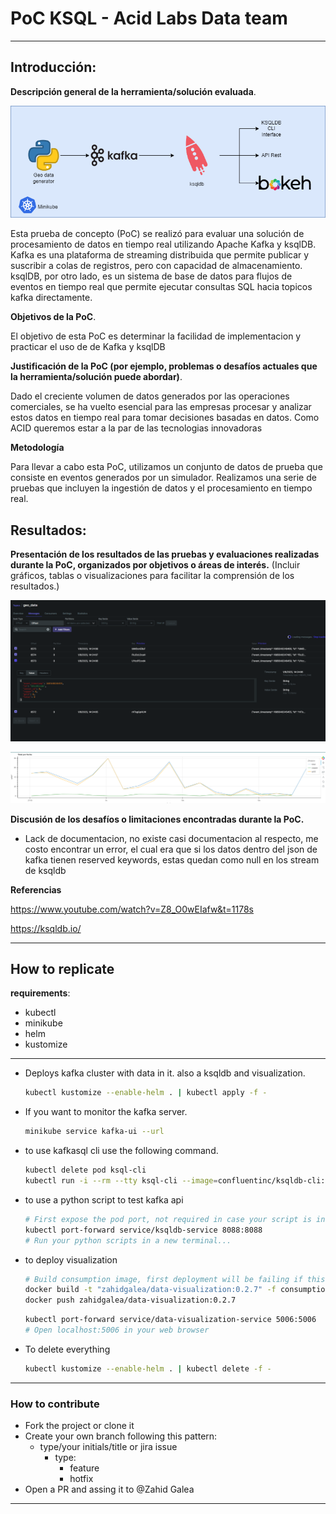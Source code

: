 # PoC KSQL - Acid Labs Data team

---

## Introducción:

**Descripción general de la herramienta/solución evaluada**.

![Diagrama sin título.png](/docs/architecture.png)



Esta prueba de concepto (PoC) se realizó para evaluar una solución de procesamiento de datos en tiempo real
utilizando Apache Kafka y ksqlDB. Kafka es una plataforma de streaming distribuida que permite publicar y 
suscribir a colas de registros, pero con capacidad de almacenamiento. ksqlDB, 
por otro lado, es un sistema de base de datos para flujos de eventos en tiempo real 
que permite ejecutar consultas SQL hacia topicos kafka directamente.

**Objetivos de la PoC**.

El objetivo de esta PoC es determinar la facilidad de implementacion y practicar el uso de de Kafka y ksqlDB

**Justificación de la PoC (por ejemplo, problemas o desafíos actuales que la herramienta/solución puede abordar)**.

Dado el creciente volumen de datos generados por las operaciones comerciales, se ha vuelto esencial 
para las empresas procesar y analizar estos datos en tiempo real para tomar decisiones basadas en datos.
Como ACID queremos estar a la par de las tecnologias innovadoras

**Metodología**

Para llevar a cabo esta PoC, utilizamos un conjunto de datos de prueba que consiste en eventos generados por un simulador.
Realizamos una serie de pruebas que incluyen la ingestión de datos y el procesamiento en tiempo real.


## Resultados:

**Presentación de los resultados de las pruebas y evaluaciones realizadas durante la PoC, organizados por objetivos o
áreas de interés.**
(Incluir gráficos, tablas o visualizaciones para facilitar la comprensión de los resultados.)

![kafkaui.png](/docs/kafkaui.png)

![img.png](/docs/img.png)

**Discusión de los desafíos o limitaciones encontradas durante la PoC.**

* Lack de documentacion, no existe casi documentacion al respecto, me costo encontrar un error, el cual era que si los
  datos dentro del json de kafka tienen reserved keywords, estas quedan como null en los stream de ksqldb


**Referencias**

https://www.youtube.com/watch?v=Z8_O0wEIafw&t=1178s

https://ksqldb.io/


---

## How to replicate

**requirements**:

* kubectl
* minikube
* helm
* kustomize

---

* Deploys kafka cluster with data in it. also a ksqldb and visualization.
  ```bash
  kubectl kustomize --enable-helm . | kubectl apply -f -
  ```
* If you want to monitor the kafka server.
  ```bash
  minikube service kafka-ui --url
  ```
* to use kafkasql cli use the following command.
  ```bash
  kubectl delete pod ksql-cli
  kubectl run -i --rm --tty ksql-cli --image=confluentinc/ksqldb-cli:latest --restart=Never -- ksql http://ksqldb-service:8088
  ```

* to use a python script to test kafka api
  ```bash
  # First expose the pod port, not required in case your script is in minikube
  kubectl port-forward service/ksqldb-service 8088:8088
  # Run your python scripts in a new terminal...
  ```

* to deploy visualization
  ```bash
  # Build consumption image, first deployment will be failing if this step is not produced
  docker build -t "zahidgalea/data-visualization:0.2.7" -f consumption/Dockerfile consumption/
  docker push zahidgalea/data-visualization:0.2.7
  ```
  ```bash
  kubectl port-forward service/data-visualization-service 5006:5006
  # Open localhost:5006 in your web browser
  ```

* To delete everything
  ```bash
  kubectl kustomize --enable-helm . | kubectl delete -f -
  ```

---

### How to contribute

* Fork the project or clone it
* Create your own branch following this pattern:
    * type/your initials/title or jira issue
        * type:
            * feature
            * hotfix
* Open a PR and assing it to @Zahid Galea

---